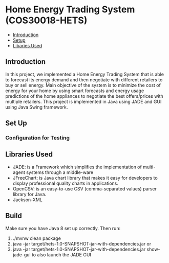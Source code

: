 # Home Energy Trading System (COS30018-HETS)


* [Introduction](#introduction)
* [Setup](#setup)
* [Libaries Used](#libraries-used)

## Introduction

In this project, we implemented a Home Energy Trading System that is able to forecast its energy demand
and then negotiate with different retailers to buy or sell energy. Main objective of the system is to
minimize the cost of energy for your home by using smart forecasts and energy usage predictions of the
home appliances to negotiate the best offers/prices with multiple retailers. This project is implemented
in Java using JADE and GUI using Java Swing framework.

## Set Up

### Configuration for Testing


## Libraries Used

 * JADE:  is a Framework which simplifies the implementation of multi-agent systems through a middle-ware
 * JFreeChart:  is Java chart library that makes it easy for developers to display professional quality charts in applications.
 * OpenCSV:  is an easy-to-use CSV (comma-separated values) parser library for Java.
 * Jackson-XML

 ## Build
 Make sure you have Java 8 set up correctly. Then run:
 
 1. ./mvnw clean package
 2. java -jar target/hets-1.0-SNAPSHOT-jar-with-dependencies.jar
 or 
 2. java -jar target/hets-1.0-SNAPSHOT-jar-with-dependencies.jar show-jade-gui 
 to also launch the JADE GUI
	

